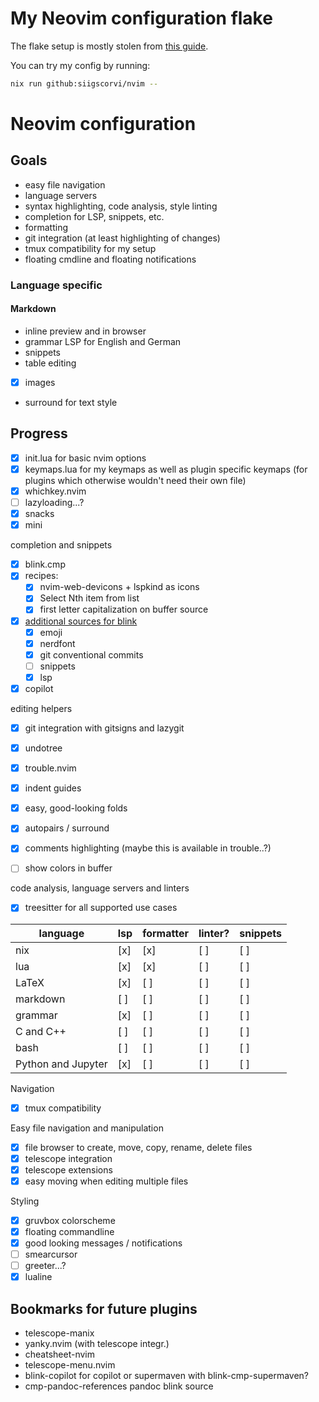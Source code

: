 [comment]: <> "LTeX: enabled=false"
# My Neovim configuration flake
The flake setup is mostly stolen from [this guide](https://primamateria.github.io/blog/neovim-nix/).

You can try my config by running:
```bash
nix run github:siigscorvi/nvim --
```

# Neovim configuration
## Goals
- easy file navigation
- language servers
- syntax highlighting, code analysis, style linting
- completion for LSP, snippets, etc.
- formatting
- git integration (at least highlighting of changes)
- tmux compatibility for my setup
- floating cmdline and floating notifications

### Language specific
#### Markdown
- inline preview and in browser
- grammar LSP for English and German
- snippets
- table editing
- [x] images
- surround for text style

## Progress
- [x] init.lua for basic nvim options
- [x] keymaps.lua for my keymaps as well as plugin specific keymaps (for plugins which otherwise wouldn't need their own file)
- [x] whichkey.nvim
- [ ] lazyloading...?
- [x] snacks
- [x] mini

completion and snippets
- [x] blink.cmp
- [x] recipes:
    - [x] nvim-web-devicons + lspkind as icons
    - [x] Select Nth item from list
    - [x] first letter capitalization on buffer source
- [x] [additional sources for blink](https://cmp.saghen.dev/configuration/sources#community-sources)
    - [x] emoji
    - [x] nerdfont
    - [x] git conventional commits
    - [ ] snippets
    - [x] lsp
- [x] copilot

editing helpers
- [x] git integration with gitsigns and lazygit
- [x] undotree
- [x] trouble.nvim
- [x] indent guides
- [x] easy, good-looking folds
- [x] autopairs / surround
- [x] comments highlighting (maybe this is available in trouble..?)

- [ ] show colors in buffer

code analysis, language servers and linters
- [x] treesitter for all supported use cases

| language             | lsp | formatter | linter? | snippets |
| ---                  | --- | ---       | ---     | ---      |
| nix                  | [x] | [x]       | [ ]     | [ ]      |
| lua                  | [x] | [x]       | [ ]     | [ ]      |
| LaTeX                | [x] | [ ]       | [ ]     | [ ]      |
| markdown             | [ ] | [ ]       | [ ]     | [ ]      |
| grammar              | [x] | [ ]       | [ ]     | [ ]      |
| C and C++            | [ ] | [ ]       | [ ]     | [ ]      |
| bash                 | [ ] | [ ]       | [ ]     | [ ]      |
| Python and Jupyter   | [x] | [ ]       | [ ]     | [ ]      |

Navigation
- [x] tmux compatibility

Easy file navigation and manipulation
- [x] file browser to create, move, copy, rename, delete files
- [x] telescope integration
- [x] telescope extensions
- [x] easy moving when editing multiple files

Styling
- [x] gruvbox colorscheme
- [x] floating commandline
- [x] good looking messages / notifications
- [ ] smearcursor
- [ ] greeter...?
- [x] lualine

## Bookmarks for future plugins
- telescope-manix
- yanky.nvim (with telescope integr.)
- cheatsheet-nvim
- telescope-menu.nvim
- blink-copilot for copilot or supermaven with blink-cmp-supermaven?
- cmp-pandoc-references pandoc blink source
